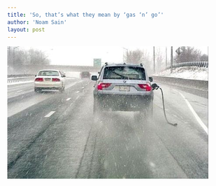 ```yaml
---
title: 'So, that’s what they mean by ‘gas ‘n’ go’'
author: 'Noam Sain'
layout: post
---
```


![gas and go](/assets/2013/2013-04-20100518.jpg)
